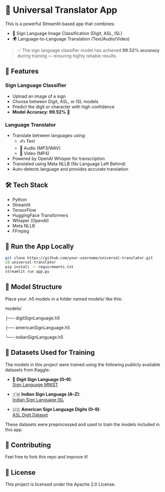 # 🧠 Universal Translator App

This is a powerful Streamlit-based app that combines:

- 🤟 Sign Language Image Classification (Digit, ASL, ISL)
- 🌍 Language-to-Language Translation (Text/Audio/Video)

> ✅ The sign language classifier model has achieved **99.52% accuracy** during training — ensuring highly reliable results.

## 🔧 Features

### Sign Language Classifier
- Upload an image of a sign
- Choose between Digit, ASL, or ISL models
- Predict the digit or character with high confidence
- **Model Accuracy: 99.52%** 🚀

### Language Translator
- Translate between languages using:
  - ✍️ Text
  - 🎵 Audio (MP3/WAV)
  - 🎥 Video (MP4)
- Powered by OpenAI Whisper for transcription
- Translated using Meta NLLB (No Language Left Behind)
- Auto-detects language and provides accurate translation

## 🛠️ Tech Stack

- Python
- Streamlit
- TensorFlow
- HuggingFace Transformers
- Whisper (OpenAI)
- Meta NLLB
- FFmpeg

## 🚀 Run the App Locally

```bash
git clone https://github.com/your-username/universal-translator.git
cd universal-translator
pip install -r requirements.txt
streamlit run app.py
```

## 📁 Model Structure
Place your .h5 models in a folder named models/ like this:

models/

├── digitSignLanguage.h5

├── americanSignLanguage.h5

└── indianSignLanguage.h5

## 📂 Datasets Used for Training

The models in this project were trained using the following publicly available datasets from Kaggle:

- 🔢 **Digit Sign Language (0–9)**:  
  [Sign Language MNIST](https://www.kaggle.com/datasets/datamunge/sign-language-mnist)

- 🇮🇳 **Indian Sign Language (A–Z)**:  
  [Indian Sign Language ISL](https://www.kaggle.com/datasets/prathumarikeri/indian-sign-language-isl)

- 🇺🇸 **American Sign Language Digits (0–9)**:  
  [ASL Digit Dataset](https://www.kaggle.com/datasets/rayeed045/american-sign-language-digit-dataset)

These datasets were preprocessed and used to train the models included in this app.

## 🤝 Contributing
Feel free to fork this repo and improve it!

## 📜 License
This project is licensed under the Apache 2.0 License.​
